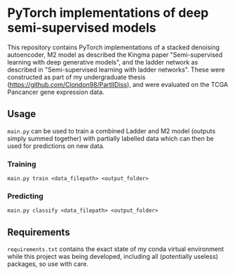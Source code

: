 # PyTorch implementations of deep semi-supervised models

This repository contains PyTorch implementations of a stacked denoising autoencoder, M2 model as described the Kingma paper 
"Semi-supervised learning with deep generative models", and the ladder network as described in "Semi-supervised learning with 
ladder networks". These were constructed as part of my undergraduate thesis (https://github.com/Clondon98/PartIIDiss), and 
were evaluated on the TCGA Pancancer gene expression data.

## Usage

``main.py`` can be used to train a combined Ladder and M2 model (outputs simply summed together) with partially labelled data
which can then be used for predictions on new data.

### Training

```
main.py train <data_filepath> <output_folder>
```

### Predicting

```
main.py classify <data_filepath> <output_folder>
```

## Requirements

``requirements.txt`` contains the exact state of my conda virtual environment while this project was being developed, 
including all (potentially useless) packages, so use with care.
